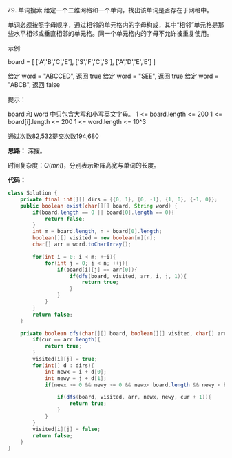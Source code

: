 79. 单词搜索
给定一个二维网格和一个单词，找出该单词是否存在于网格中。

单词必须按照字母顺序，通过相邻的单元格内的字母构成，其中“相邻”单元格是那些水平相邻或垂直相邻的单元格。同一个单元格内的字母不允许被重复使用。

 

示例:

board =
[
  ['A','B','C','E'],
  ['S','F','C','S'],
  ['A','D','E','E']
]

给定 word = "ABCCED", 返回 true
给定 word = "SEE", 返回 true
给定 word = "ABCB", 返回 false
 

提示：

board 和 word 中只包含大写和小写英文字母。
1 <= board.length <= 200
1 <= board[i].length <= 200
1 <= word.length <= 10^3


通过次数82,532提交次数194,680

**思路：**
深搜。

时间复杂度：$O(mnl)$，分别表示矩阵高宽与单词的长度。

**代码：**

```java
class Solution {
    private final int[][] dirs = {{0, 1}, {0, -1}, {1, 0}, {-1, 0}};
    public boolean exist(char[][] board, String word) {
        if(board.length == 0 || board[0].length == 0){
            return false;
        }
        int m = board.length, n = board[0].length;
        boolean[][] visited = new boolean[m][n];
        char[] arr = word.toCharArray();

        for(int i = 0; i < m; ++i){
            for(int j = 0; j < n; ++j){
                if(board[i][j] == arr[0]){
                    if(dfs(board, visited, arr, i, j, 1)){
                        return true;
                    }
                }
            }
        }
        return false;
    }

    private boolean dfs(char[][] board, boolean[][] visited, char[] arr, int i, int j, int cur){
        if(cur == arr.length){
            return true;
        }
        visited[i][j] = true;
        for(int[] d : dirs){
            int newx = i + d[0];
            int newy = j + d[1];
            if(newx >= 0 && newy >= 0 && newx< board.length && newy < board[0].length && board[newx][newy] == arr[cur]&& !visited[newx][newy]){

                if(dfs(board, visited, arr, newx, newy, cur + 1)){
                    return true;
                }
            }
        }
        visited[i][j] = false;
        return false;
    }
}
```